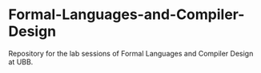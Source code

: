 # Formal-Languages-and-Compiler-Design
Repository for the lab sessions of Formal Languages and Compiler Design at UBB.
